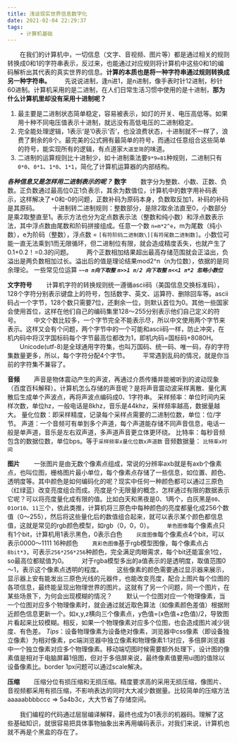 ```yaml
---
title: 浅谈现实世界信息数字化
date: 2021-02-04 22:29:37
tags: 
    - 计算机基础
---
```

&emsp;&emsp;在我们的计算机中，一切信息（文字、音视频、图片等）都是通过相关的规则转换成0和1的字符串表示，反过来，也能通过对应规则将计算机中这些0和1的编码解析出其代表的真实世界的信息。**计算的本质也是将一种字符串通过规则转换成另一种字符串。**
&emsp;&emsp;先说说进制，逢n进1，是n进制，像手表时针12进制，秒针60进制。计算机采用的是二进制，在人们日常生活习惯中使用的是十进制，**那为什么计算机里却没有采用十进制呢？**
1. 最主要是二进制状态简单稳定，容易被表示，如灯的开关、电压高低等。如果用十种不同电压值表示十进制，就远没有高低电压的二进制稳定。
2. 完全能处理逻辑，1表示‘是’0表示‘否’，也没浪费状态，十进制就不一样了，浪费了剩余的8个。最完美的公式拥有最简单的符号，而通过任意组合这些简单的符号，能实现所有的逻辑，有点道家`大道至简`的味道。
3. 二进制的运算规则比十进制少，如十进制乘法要`9*9=81`种规则，二进制只有`0*0`、`0*1`、`1*0`、`1*1`，简化了计算机运算器的内部结构。

***各种信息又是怎样用二进制表示的呢？***
**数字**
&emsp;&emsp;数字分为整数、小数、正数、负数。正负数通过最高位0正1负表示，其余为数值位，计算机中的数字用补码表示，这样解决了+0和-0的问题，正数补码为原码本身，负数取反加1，补码的补码是其原码。
&emsp;&emsp;十进制转二进制规则：整数部分，是除2取余法直至0，小数部分是乘2取整直至1。表示方法也分为定点数表示法（整数和纯小数）和浮点数表示法，其中浮点数由尾数和阶码拼接组成。任意一个数 `n=m*2^e`，m为尾数（纯小数），e为阶码（整数），浮点数 = `[有符阶码二进制数\][有符尾数二进制数]`。小数位可能一直无法乘到1而无限循环，但二进制位有限，就会造成精度丢失，也就产生了0.1+0.2！=0.3的问题。
&emsp;&emsp;两个正数相加结果超出最高存储范围就会正溢出，负溢出是两负数相加过长。溢出后的值是理论结果mod2^n（n为位数），依据的是同余理论。
一些常见位运算 ***`~~n n向下取整`*** ***`n>>1 n/2 向下取整`*** ***`n<<1 n*2 忽略小数位`***

**文字符号**
&emsp;&emsp;计算机字符的转换规则统一遵循ascii码（美国信息交换标准码），128个字符分别表示键盘上的符号，包括数字、英文、运算符、删除回车等。ascii码占一个字节，128个数只需要7位，还剩余一位，则默认首位为0。其他一些国家会使用首位，这样在他们自己的编码集里128～255分别表示他们自己定义的符号。
&emsp;&emsp;中文个数比较多，一个字节完全不能表示尽，所以中文使用两个字节来表示。这样又会有个问题，两个字节中的一个可能和ascii码一样，防止冲突，在机内码中将汉字国标码每个字节最高位都改为1，即机内码=国标码+8080H。
&emsp;&emsp;Unicode(utf-8)是全球通用字符集，也叫万国码、统一码、唯一码，存的字符集数量更多，所以，每个字符分配4个字节。
&emsp;&emsp;平常遇到乱码的情况，就是你当前的字符集不兼容了。

**音频**
&emsp;&emsp;声音是物体震动产生的声波，再通过介质传播并能被听到的波动现象（百度百科解释）。计算机怎么存储的声音呢？是将声音震动波采样离散、量化离散后生成单个声波点，再将声波点编码成0、1字符串。
采样频率：单位时间内采样次数，单位hz，一般电话是8khz，音乐是44khz，采样频率越高，数据量越大。
量化位数：即采样精度，记录每个采样点需要的二进制位数，单位：位/字节。
声道：一个音频可有单到多个声道，每个声道能存储不同声音信息，电话一般是单声道，音乐是左右双声道，多声道声音更立体更环绕。
比特率：每秒音频包含的数据位数，单位bps。等于`采样频率x量化位数x声道数`
音频数据量： `比特率x时间`

**图片**
&emsp;&emsp;一张图片是由无数个像素点组成，常说的分辨率axb就是有axb个像素点，也叫位图，栅格图片最小单位，每个像素点存储了一些信息，如位置、颜色、透明度等。其中颜色是如何编码化的呢？现实中任何一种颜色都可以通过三原色（红绿蓝）改变亮度组合而成。亮度是个无限量的概念，怎样通过有限的数据表示它呢？可以将亮度量化成有限的值。比如白天和黑夜是0、1两个，白灰黑是`00`、`01`or`10`、`11`三个，依此类推，计算机将三原色中每种颜色的亮度都量化成256个数值（0～255），然后将这些量化后的数值组合起来，就可以表示某个颜色都信息值，这就是常见的rgb颜色模型，如rgb（0，0，0）。
&emsp;&emsp;`单色图像`每个像素点只有1个bit，计算机用1表示黑色，0表示白色
&emsp;&emsp;`灰度图像`每个像素点4个bit，可以表示0000～1111 16种颜色
&emsp;&emsp;`真彩色图像`基于rgb模型图像，每个像素点占`8bit*3`，可表示`256*256*256`种颜色，完全满足肉眼需求，每个bit还能富余1位，so最高位都赋值为0。
&emsp;&emsp;对于rgba模型多出的a值表示的是透明度，取值范围0～1，表示这个像素点透明的程度。
&emsp;&emsp;这些像素的颜色需要通过显示器来展示，显示器上安有能发出三原色光线的元器件，也能改变亮度，配合上图片每个位图的各项信息，最终能呈现出物理世界的图片。这就有了另一个问题，同一个图片，在某些场景下，为何会出现模糊的情况？
&emsp;&emsp;默认一个位图对应一个物理像素，当一个位图对应多个物理像素时，就会通过就近取色算法（如像素颜色差值）根据附近颜色信息更新一个。如x,y,z横向三个像素点，y色值=(x色值+z色值)/2，导致图片看起来比较模糊。相反，如果一个物理像素对应多个位图，也会造成图片减少锐度、有色差。
*Tips*：设备物理像素为设备绝对像素，浏览器中css像素（即设备独立像素）为相对像素，pc端浏览器中独立像素和物理像素1:1对应，多倍屏浏览器中一个独立像素对应多个物理像素。移动端切图时候需要额外处理下，设计图的像素值是相对于电脑屏幕1倍图，但对于多倍屏来说，最终像素值要用ui图的值除以设备像素比。border 1px问题可以通过scale解决。

**压缩**
&emsp;&emsp;压缩分位有损压缩和无损压缩。精度要求高的采用无损压缩，像图片、音视频都采用有损压缩，不影响表达的同时大大减少数据量。比较简单的压缩方法aaaaabbbbccc => 5a4b3c，大大节省了存储空间。

&emsp;&emsp;我们编程的代码通过层层编译解释，最终也成为01表示的机器码。理解了这些基础知识，就很容易把具体事物抽象出来再用编码表示，对我们来说，计算机也就不再是个黑盒的存在了。
